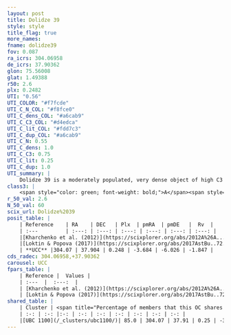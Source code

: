 ```yaml
---
layout: post
title: Dolidze 39
style: style
title_flag: true
more_names: 
fname: dolidze39
fov: 0.087
ra_icrs: 304.06958
de_icrs: 37.90362
glon: 75.56008
glat: 1.49388
r50: 2.6
plx: 0.2482
UTI: "0.56"
UTI_COLOR: "#f7fcde"
UTI_C_N_COL: "#f8fce0"
UTI_C_dens_COL: "#a6cab9"
UTI_C_C3_COL: "#d4edca"
UTI_C_lit_COL: "#fdd7c3"
UTI_C_dup_COL: "#a6cab9"
UTI_C_N: 0.55
UTI_C_dens: 1.0
UTI_C_C3: 0.75
UTI_C_lit: 0.25
UTI_C_dup: 1.0
UTI_summary: |
    Dolidze 39 is a moderately populated, very dense object of high C3 quality. It is poorly studied in the literature, with no articles listed in the last 8 years. This object shares a large percentage of members with a later reported entry.
class3: |
    <span style="color: green; font-weight: bold;">A</span><span style="color: #FFC300; font-weight: bold;">B</span>
r_50_val: 2.6
N_50_val: 60
scix_url: Dolidze%2039
posit_table: |
    | Reference    | RA    | DEC   | Plx  | pmRA  | pmDE   |  Rv  |
    | :---         | :---: | :---: | :---: | :---: | :---: | :---: |
    |[Kharchenko et al. (2012)](https://scixplorer.org/abs/2012A%26A...543A.156K) | 304.05 | 37.88 | -- | -5.97 | -2.77 | -- |
    |[Loktin & Popova (2017)](https://scixplorer.org/abs/2017AstBu..72..257L) | 304.095 | 37.867 | -- | -0.151 | -0.864 | -- |
    | **UCC** |304.07 | 37.904 | 0.248 | -3.684 | -6.026 | -1.847 | 
cds_radec: 304.06958,+37.90362
carousel: UCC
fpars_table: |
    | Reference |  Values |
    | :---  |  :---:  |
    | [Kharchenko et al. (2012)](https://scixplorer.org/abs/2012A%26A...543A.156K) | `e_bv=0.583, distance=1916, log_age=9.05` |
    | [Loktin & Popova (2017)](https://scixplorer.org/abs/2017AstBu..72..257L) | `E(B-V)=0.288, Dmod=12.207, logt=9.05` |
shared_table: |
    | Cluster | <span title="Percentage of members that this OC shares with the ones listed">%</span>   | RA   | DEC   | Plx   | pmRA  | pmDE  | Rv | UTI |
    | :-: | :-: |:-: | :-: | :-: | :-: | :-: | :-: | :-: |
    |[UBC 1100](/_clusters/ubc1100/)| 85.0 | 304.07 | 37.91 | 0.25 | -3.72 | -6.01 | 17.92 |0.1 |
---
```


